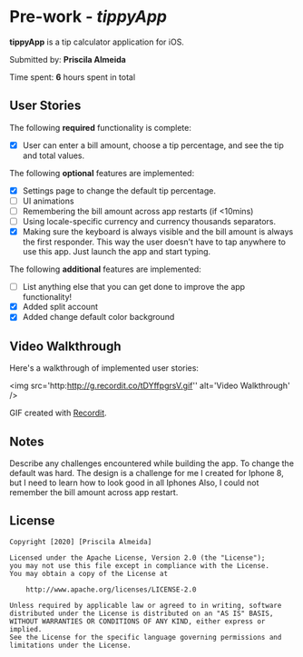 # Pre-work - *tippyApp*

**tippyApp** is a tip calculator application for iOS.

Submitted by: **Priscila Almeida**

Time spent: **6** hours spent in total

## User Stories

The following **required** functionality is complete:

* [x] User can enter a bill amount, choose a tip percentage, and see the tip and total values.

The following **optional** features are implemented:
* [x] Settings page to change the default tip percentage.
* [ ] UI animations
* [ ] Remembering the bill amount across app restarts (if <10mins)
* [ ] Using locale-specific currency and currency thousands separators.
* [x] Making sure the keyboard is always visible and the bill amount is always the first responder. This way the user doesn't have to tap anywhere to use this app. Just launch the app and start typing.

The following **additional** features are implemented:

- [ ] List anything else that you can get done to improve the app functionality!
- [x] Added split account
- [x] Added change default color background

## Video Walkthrough 

Here's a walkthrough of implemented user stories:

<img src='http:http://g.recordit.co/tDYffpgrsV.gif'' alt='Video Walkthrough' />

GIF created with [Recordit](https://recordit.co/).

## Notes

Describe any challenges encountered while building the app.
To change the default was hard. The design is a challenge for me I created for Iphone 8, but I need to learn how to look good in all Iphones
Also, I could not remember the bill amount across app restart.

## License

    Copyright [2020] [Priscila Almeida]

    Licensed under the Apache License, Version 2.0 (the "License");
    you may not use this file except in compliance with the License.
    You may obtain a copy of the License at

        http://www.apache.org/licenses/LICENSE-2.0

    Unless required by applicable law or agreed to in writing, software
    distributed under the License is distributed on an "AS IS" BASIS,
    WITHOUT WARRANTIES OR CONDITIONS OF ANY KIND, either express or implied.
    See the License for the specific language governing permissions and
    limitations under the License.
